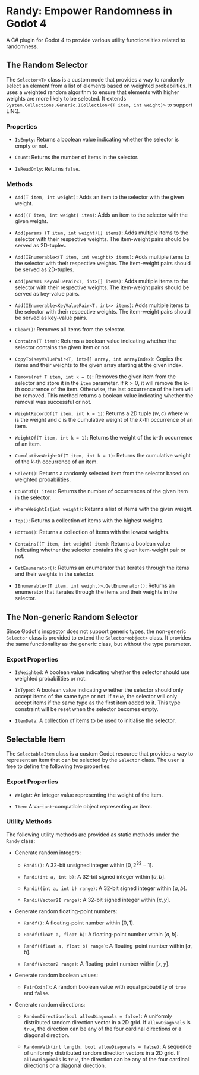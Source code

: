 # Randy: Empower Randomness in Godot 4
A C# plugin for Godot 4 to provide various utility functionalities related to randomness.

## The Random Selector
The `Selector<T>` class is a custom node that provides a way to randomly select an element from a list of elements based on weighted probabilities. It uses a weighted random algorithm to ensure that elements with higher weights are more likely to be selected. It extends `System.Collections.Generic.ICollection<(T item, int weight)>` to support LINQ.

### Properties

- `IsEmpty`: Returns a boolean value indicating whether the selector is empty or not.

- `Count`: Returns the number of items in the selector.

- `IsReadOnly`: Returns `false`.

### Methods

- `Add(T item, int weight)`: Adds an item to the selector with the given weight.

- `Add((T item, int weight) item)`: Adds an item to the selector with the given weight.

- `Add(params (T item, int weight)[] items)`: Adds multiple items to the selector with their respective weights. The item-weight pairs should be served as 2D-tuples.

- `Add(IEnumerable<(T item, int weight)> items)`: Adds multiple items to the selector with their respective weights. The item-weight pairs should be served as 2D-tuples.

- `Add(params KeyValuePair<T, int>[] items)`: Adds multiple items to the selector with their respective weights. The item-weight pairs should be served as key-value pairs.

- `Add(IEnumerable<KeyValuePair<T, int>> items)`: Adds multiple items to the selector with their respective weights. The item-weight pairs should be served as key-value pairs.

- `Clear()`: Removes all items from the selector.

- `Contains(T item)`: Returns a boolean value indicating whether the selector contains the given item or not.

- `CopyTo(KeyValuePair<T, int>[] array, int arrayIndex)`: Copies the items and their weights to the given array starting at the given index.

- `Remove(ref T item, int k = 0)`: Removes the given item from the selector and store it in the `item` parameter. If $k > 0$, it will remove the $k$-th occurrence of the item. Otherwise, the last occurrence of the item will be removed. This method returns a boolean value indicating whether the removal was successful or not.

- `WeightRecordOf(T item, int k = 1)`: Returns a 2D tuple $(w, c)$ where $w$ is the weight and $c$ is the cumulative weight of the $k$-th occurrence of an item.

- `WeightOf(T item, int k = 1)`: Returns the weight of the $k$-th occurrence of an item.

- `CumulativeWeightOf(T item, int k = 1)`: Returns the cumulative weight of the $k$-th occurrence of an item.

- `Select()`: Returns a randomly selected item from the selector based on weighted probabilities.

- `CountOf(T item)`: Returns the number of occurrences of the given item in the selector.

- `WhereWeightIs(int weight)`: Returns a list of items with the given weight.

- `Top()`: Returns a collection of items with the highest weights.

- `Bottom()`: Returns a collection of items with the lowest weights.

- `Contains((T item, int weight) item)`: Returns a boolean value indicating whether the selector contains the given item-weight pair or not.

- `GetEnumerator()`: Returns an enumerator that iterates through the items and their weights in the selector.

- `IEnumerable<(T item, int weight)>.GetEnumerator()`: Returns an enumerator that iterates through the items and their weights in the selector.

## The Non-generic Random Selector

Since Godot's inspector does not support generic types, the non-generic `Selector` class is provided to extend the `Selector<object>` class. It provides the same functionality as the generic class, but without the type parameter.

### Export Properties

- `IsWeighted`: A boolean value indicating whether the selector should use weighted probabilities or not.

- `IsTyped`: A boolean value indicating whether the selector should only accept items of the same type or not. If `true`, the selector will only accept items if the same type as the first item added to it. This type constraint will be reset when the selector becomes empty.

- `ItemData`: A collection of items to be used to initialise the selector.

## Selectable Item

The `SelectableItem` class is a custom Godot resource that provides a way to represent an item that can be selected by the `Selector` class. The user is free to define the following two properties:

### Export Properties

- `Weight`: An integer value representing the weight of the item.

- `Item`: A `Variant`-compatible object representing an item.

### Utility Methods

The following utility methods are provided as static methods under the `Randy` class:

- Generate random integers:

    - `Randi()`: A 32-bit unsigned integer within $\left[0, 2^{32} - 1\right]$.

    - `Randi(int a, int b)`: A 32-bit signed integer within $\left[a, b\right]$.

    - `Randi((int a, int b) range)`: A 32-bit signed integer within $\left[a, b\right]$.

    - `Randi(Vector2I range)`: A 32-bit signed integer within $\left[x, y\right]$.

- Generate random floating-point numbers:

    - `Randf()`: A floating-point number within $\left[0, 1\right]$.

    - `Randf(float a, float b)`: A floating-point number within $\left[a, b\right]$.

    - `Randf((float a, float b) range)`: A floating-point number within $\left[a, b\right]$.

    - `Randf(Vector2 range)`: A floating-point number within $\left[x, y\right]$.

- Generate random boolean values:

    - `FairCoin()`: A random boolean value with equal probability of `true` and `false`.

- Generate random directions:

    - `RandomDirection(bool allowDiagonals = false)`: A uniformly distributed random direction vector in a 2D grid. If `allowDiagonals` is `true`, the direction can be any of the four cardinal directions or a diagonal direction.

    - `RandomWalk(int length, bool allowDiagonals = false)`: A sequence of uniformly distributed random direction vectors in a 2D grid. If `allowDiagonals` is `true`, the direction can be any of the four cardinal directions or a diagonal direction.